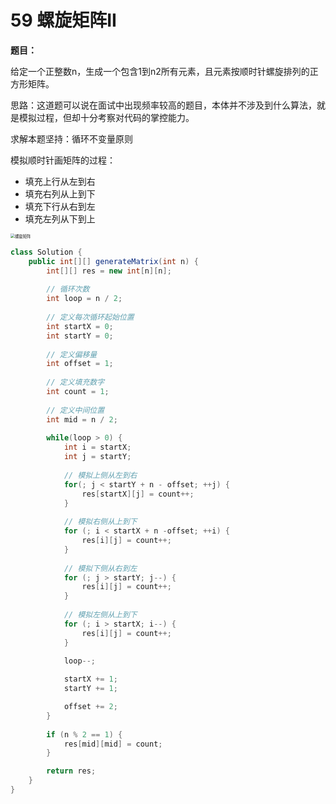 # 59 螺旋矩阵II

**题目：**

给定一个正整数n，生成一个包含1到n2所有元素，且元素按顺时针螺旋排列的正方形矩阵。

思路：这道题可以说在面试中出现频率较高的题目，本体并不涉及到什么算法，就是模拟过程，但却十分考察对代码的掌控能力。

求解本题坚持：循环不变量原则

模拟顺时针画矩阵的过程：

- 填充上行从左到右
- 填充右列从上到下
- 填充下行从右到左
- 填充左列从下到上

<img src="https://img-blog.csdnimg.cn/2020121623550681.png" alt="螺旋矩阵" style="zoom:45%;" />

```java
class Solution {
    public int[][] generateMatrix(int n) {
        int[][] res = new int[n][n];
        
        // 循环次数
        int loop = n / 2;
        
        // 定义每次循环起始位置
        int startX = 0;
        int startY = 0;
        
        // 定义偏移量
        int offset = 1;
        
        // 定义填充数字
        int count = 1;
        
        // 定义中间位置
        int mid = n / 2;
        
        while(loop > 0) {
            int i = startX;
            int j = startY;
            
            // 模拟上侧从左到右
            for(; j < startY + n - offset; ++j) {
                res[startX][j] = count++;
            }
            
            // 模拟右侧从上到下
            for (; i < startX + n -offset; ++i) {
                res[i][j] = count++;
            }
            
            // 模拟下侧从右到左
            for (; j > startY; j--) {
                res[i][j] = count++;
            }
            
            // 模拟左侧从上到下
            for (; i > startX; i--) {
                res[i][j] = count++;
            }
            
            loop--;

            startX += 1;
            startY += 1;

            offset += 2;
        }
        
        if (n % 2 == 1) {
            res[mid][mid] = count;
        }

        return res;
    }
}
```









